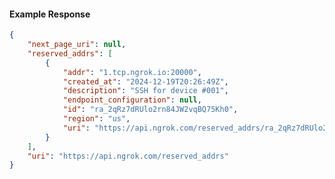 <!-- Code generated for API Clients. DO NOT EDIT. -->

#### Example Response

```json
{
	"next_page_uri": null,
	"reserved_addrs": [
		{
			"addr": "1.tcp.ngrok.io:20000",
			"created_at": "2024-12-19T20:26:49Z",
			"description": "SSH for device #001",
			"endpoint_configuration": null,
			"id": "ra_2qRz7dRUlo2rn84JW2vqBQ75Kh0",
			"region": "us",
			"uri": "https://api.ngrok.com/reserved_addrs/ra_2qRz7dRUlo2rn84JW2vqBQ75Kh0"
		}
	],
	"uri": "https://api.ngrok.com/reserved_addrs"
}
```
